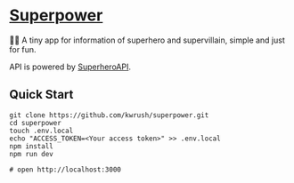 # [Superpower](https://superpower-kwrush.vercel.app)

🦸‍♂️ A tiny app for information of superhero and supervillain, simple and just for fun.

API is powered by [SuperheroAPI](https://superheroapi.com/).

## Quick Start

```console
git clone https://github.com/kwrush/superpower.git
cd superpower
touch .env.local
echo "ACCESS_TOKEN=<Your access token>" >> .env.local
npm install
npm run dev

# open http://localhost:3000
```
